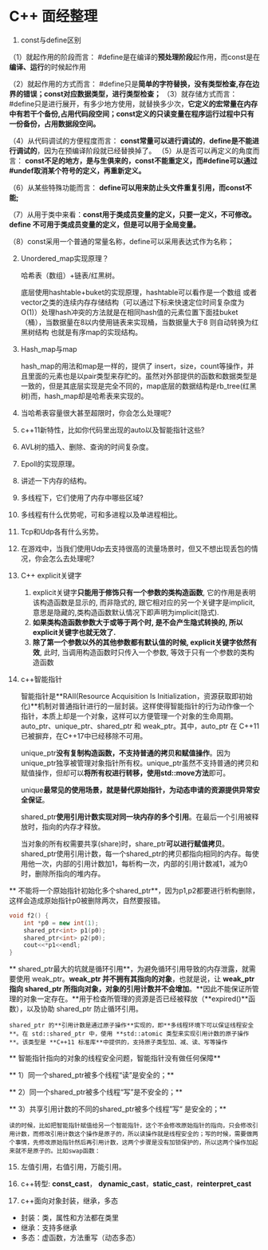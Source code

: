 # C++ 面经整理

1. const与define区别

（1）就起作用的阶段而言： #define是在编译的**预处理阶段**起作用，而const是在 **编译、运行**的时候起作用

（2）就起作用的方式而言： #define只是**简单的字符替换，没有类型检查,存在边界的错误；**const对应**数据类型，进行类型检查；**                                                                                                                                                                                                          （3）就存储方式而言：#define只是进行展开，有多少地方使用，就替换多少次，**它定义的宏常量在内存中有若干个备份,占用代码段空间；**const定义的只读变量在程序运行过程中**只有一份备份，占用数据段空间。**

（4）从代码调试的方便程度而言： **const常量可以进行调试的**，**define是不能进行调试的**，因为在预编译阶段就已经替换掉了。                                                                                                                                                                                                                    （5）从是否可以再定义的角度而言： **const不足的地方，是与生俱来的，const不能重定义，而#define可以通过#undef取消某个符号的定义，再重新定义。**

（6）从某些特殊功能而言： **define可以用来防止头文件重复引用，而const不能;**

（7）从用于类中来看：**const用于类成员变量的定义，只要一定义，不可修改。define 不可用于类成员变量的定义，但是可以用于全局变量。**

（8）const采用一个普通的常量名称，define可以采用表达式作为名称；

2. Unordered_map实现原理？

   哈希表（数组）+链表/红黑树。

   底层使用hashtable+buket的实现原理，hashtable可以看作是一个数组 或者vector之类的连续内存存储结构（可以通过下标来快速定位时间复杂度为O(1)）处理hash冲突的方法就是在相同hash值的元素位置下面挂buket（桶），当数据量在8以内使用链表来实现桶，当数据量大于8 则自动转换为红黑树结构 也就是有序map的实现结构。
3. Hash_map与map

   hash_map的用法和map是一样的，提供了 insert，size，count等操作，并且里面的元素也是以pair类型来存贮的。虽然对外部提供的函数和数据类型是一致的，但是其底层实现是完全不同的，map底层的数据结构是rb_tree(红黑树)而，hash_map却是哈希表来实现的。
4. 当哈希表容量很大甚至超限时，你会怎么处理呢?
5. c++11新特性，比如你代码里出现的auto以及智能指针这些?
6. AVL树的插入、删除、查询的时间复杂度。
7. Epoll的实现原理。
8. 讲述一下内存的结构。
9. 多线程下，它们使用了内存中哪些区域?
10. 多线程有什么优势呢，可和多进程以及单进程相比。
11. Tcp和Udp各有什么劣势。
12. 在游戏中，当我们使用Udp去支持很高的流量场景时，但又不想出现丢包的情况，你会怎么去处理呢?
13. C++ explicit关键字

    1. explicit关键字**只能用于修饰只有一个参数的类构造函数**, 它的作用是表明该构造函数是显示的, 而非隐式的, 跟它相对应的另一个关键字是implicit, 意思是隐藏的,类构造函数默认情况下即声明为implicit(隐式).
    2. **如果类构造函数参数大于或等于两个时, 是不会产生隐式转换的, 所以explicit关键字也就无效了.**
    3. **除了第一个参数以外的其他参数都有默认值的时候, explicit关键字依然有效**, 此时, 当调用构造函数时只传入一个参数, 等效于只有一个参数的类构造函数

14. c++智能指针

    智能指针是**RAII(Resource Acquisition Is Initialization，资源获取即初始化)**机制对普通指针进行的一层封装。这样使得智能指针的行为动作像一个指针，本质上却是一个对象，这样可以方便管理一个对象的生命周期。auto_ptr、unique_ptr、shared_ptr 和 weak_ptr。其中，auto_ptr 在 C++11已被摒弃，在C++17中已经移除不可用。

    unique_ptr**没有复制构造函数，不支持普通的拷贝和赋值操作**。因为unique_ptr独享被管理对象指针所有权。unique_ptr虽然不支持普通的拷贝和赋值操作，但却可以**将所有权进行转移，使用std::move方法**即可。

    unique**最常见的使用场景，就是替代原始指针，为动态申请的资源提供异常安全保证**。

    shared_ptr**使用引用计数实现对同一块内存的多个引用**。在最后一个引用被释放时，指向的内存才释放。

    当对象的所有权需要共享(share)时，share_ptr**可以进行赋值拷贝**。shared_ptr使用引用计数，每一个shared_ptr的拷贝都指向相同的内存。每使用他一次，内部的引用计数加1，每析构一次，内部的引用计数减1，减为0时，删除所指向的堆内存。

**
    不能将一个原始指针初始化多个shared_ptr**，因为p1,p2都要进行析构删除，这样会造成原始指针p0被删除两次，自然要报错。

```cpp
void f2() {
    int *p0 = new int(1);
    shared_ptr<int> p1(p0);
    shared_ptr<int> p2(p0);
    cout<<*p1<<endl;
}
```

**
    shared_ptr最大的坑就是循环引用**，为避免循环引用导致的内存泄露，就需要使用 weak_ptr。**weak_ptr 并不拥有其指向的对象**，也就是说，让 **weak_ptr 指向 shared_ptr 所指向对象，对象的引用计数并不会增加**。**因此不能保证所管理的对象一定存在。**用于检查所管理的资源是否已经被释放（**expired()**函数），以及协助 shared_ptr 防止循环引用。

    shared_ptr 的**引用计数是通过原子操作**实现的，即**多线程环境下可以保证线程安全**。在 std::shared_ptr 中，使用 **std::atomic 类型来实现引用计数的原子操作**。该类型是 **C++11 标准库**中提供的，支持原子类型加、减、读、写等操作

**
    智能指针指向的对象的线程安全问题，智能指针没有做任何保障**

**
    1）同一个shared_ptr被多个线程“读”是安全的；**

**
    2）同一个shared_ptr被多个线程“写”是不安全的；**

**
    3）共享引用计数的不同的shared_ptr被多个线程”写“ 是安全的；**

    读的时候，比如把智能指针赋值给另一个智能指针，这个不会修改原始指针的指向，只会修改引用计数，而修改引用计数这个操作是原子的，所以读操作就是线程安全的；写的时候，需要做两个事情，先修改原始指针然后再引用计数，这两个步骤是没有加锁保护的，所以这两个操作加起来就不是原子的。比如swap函数：

15. 左值引用，右值引用，万能引用。

16. c++转型: **const_cast**， **dynamic_cast**，**static_cast**，**reinterpret_cast**

17. c++面向对象封装，继承，多态

* 封装：类，属性和方法都在类里
* 继承：支持多继承
* 多态：虚函数，方法重写（动态多态）
